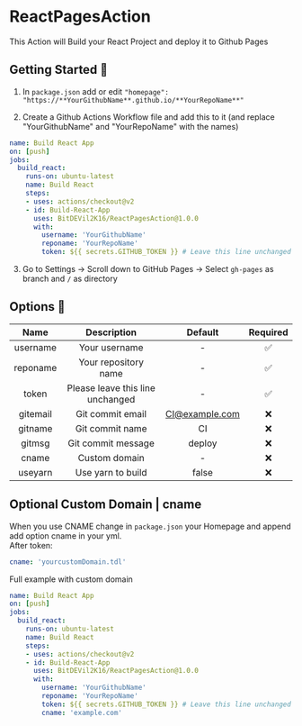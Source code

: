 # ReactPagesAction
This Action will Build your React Project and deploy it to Github Pages

## Getting Started 🎉
1. In ``package.json`` add or edit ``"homepage": "https://**YourGithubName**.github.io/**YourRepoName**"``


2. Create a Github Actions Workflow file and add this to it (and replace "YourGithubName" and "YourRepoName" with the names)
```yml
name: Build React App
on: [push]
jobs:
  build_react:
    runs-on: ubuntu-latest
    name: Build React
    steps:
    - uses: actions/checkout@v2
    - id: Build-React-App
      uses: BitDEVil2K16/ReactPagesAction@1.0.0
      with:
        username: 'YourGithubName'
        reponame: 'YourRepoName'
        token: ${{ secrets.GITHUB_TOKEN }} # Leave this line unchanged
```

3. Go to Settings -> Scroll down to GitHub Pages -> Select `gh-pages` as branch and `/` as directory 

## Options 🔧
|   Name   |            Description           |     Default    | Required |
|:--------:|:--------------------------------:|:--------------:|:--------:|
| username |           Your username          |        -       |     ✅    |
| reponame |       Your repository name       |        -       |     ✅    |
|   token  | Please leave this line unchanged |        -       |     ✅    |
| gitemail |         Git commit email         | CI@example.com |     ❌    |
|  gitname |          Git commit name         |       CI       |     ❌    |
|  gitmsg  |        Git commit message        |     deploy     |     ❌    |
|   cname  |           Custom domain          |        -       |     ❌    |
|  useyarn |         Use yarn to build        |      false     |     ❌    |


## Optional Custom Domain | cname
When you use CNAME change in ``package.json`` your Homepage and append add option cname in your yml.  
After token:
```yml
cname: 'yourcustomDomain.tdl'
```  

Full example with custom domain
```yml
name: Build React App
on: [push]
jobs:
  build_react:
    runs-on: ubuntu-latest
    name: Build React
    steps:
    - uses: actions/checkout@v2
    - id: Build-React-App
      uses: BitDEVil2K16/ReactPagesAction@1.0.0
      with:
        username: 'YourGithubName'
        reponame: 'YourRepoName'
        token: ${{ secrets.GITHUB_TOKEN }} # Leave this line unchanged
        cname: 'example.com'
```
